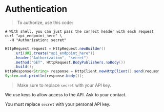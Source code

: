 # Authentication

> To authorize, use this code:

```shell
# With shell, you can just pass the correct header with each request
curl "api_endpoint_here" \
  -H "Authorization: secret"
```

```java
HttpRequest request = HttpRequest.newBuilder()
    .uri(URI.create("api_endpoint_here"))
    .header("Authorization", "secret")
    .method("GET", HttpRequest.BodyPublishers.noBody())
    .build();
HttpResponse<String> response = HttpClient.newHttpClient().send(request, HttpResponse.BodyHandlers.ofString());
System.out.println(response.body());
```

> Make sure to replace `secret` with your API key.

We use keys to allow access to the API. Ask to your contact.

<aside class="notice">
You must replace <code>secret</code> with your personal API key.
</aside>
